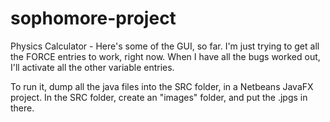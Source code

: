 # sophomore-project
Physics Calculator - 
Here's some of the GUI, so far. I'm just trying to get all the FORCE entries to work, right now. When I have all the bugs worked out, I'll activate all the other variable entries.

To run it, dump all the java files into the SRC folder, in a Netbeans JavaFX project.
In the SRC folder, create an "images" folder, and put the .jpgs in there.
